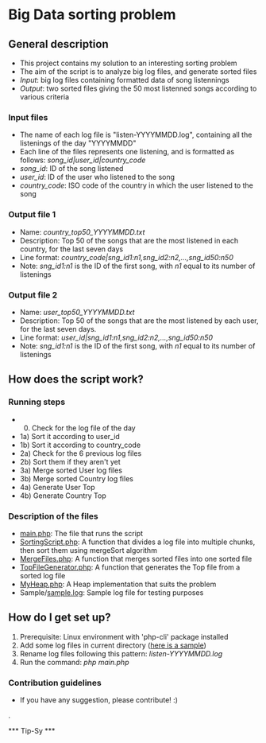 # Big Data sorting problem #

## General description ##

* This project contains my solution to an interesting sorting problem
* The aim of the script is to analyze big log files, and generate sorted files
* *Input*: big log files containing formatted data of song listennings
* *Output*: two sorted files giving the 50 most listenned songs according to various criteria

### Input files ###

* The name of each log file is "listen-YYYYMMDD.log", containing all the listenings of the day "YYYYMMDD"
* Each line of the files represents one listening, and is formatted as follows: *song_id|user_id|country_code*
* *song_id*: ID of the song listened
* *user_id*: ID of the user who listened to the song
* *country_code*: ISO code of the country in which the user listened to the song

### Output file 1 ###

* Name: *country_top50_YYYYMMDD.txt*
* Description: Top 50 of the songs that are the most listened in each country, for the last seven days
* Line format: *country_code|sng_id1:n1,sng_id2:n2,...,sng_id50:n50*
* Note: *sng_id1:n1* is the ID of the first song, with *n1* equal to its number of listenings

### Output file 2 ###

* Name: *user_top50_YYYYMMDD.txt*
* Description: Top 50 of the songs that are the most listened by each user, for the last seven days.
* Line format: *user_id|sng_id1:n1,sng_id2:n2,...,sng_id50:n50*
* Note: *sng_id1:n1* is the ID of the first song, with *n1* equal to its number of listenings


## How does the script work? ##

### Running steps ###

* 0) Check for the log file of the day
* 1a) Sort it according to user_id
* 1b) Sort it according to country_code
* 2a) Check for the 6 previous log files
* 2b) Sort them if they aren't yet
* 3a) Merge sorted User log files
* 3b) Merge sorted Country log files
* 4a) Generate User Top
* 4b) Generate Country Top

### Description of the files ###

* [main.php](https://bitbucket.org/Tip-Sy/bigdata/src/296eec705fd057aec5a25633f3d3d70bc41b9134/main.php): The file that runs the script
* [SortingScript.php](https://bitbucket.org/Tip-Sy/bigdata/src/296eec705fd057aec5a25633f3d3d70bc41b9134/SortingScript.php): A function that divides a log file into multiple chunks, then sort them using mergeSort algorithm
* [MergeFiles.php](https://bitbucket.org/Tip-Sy/bigdata/src/296eec705fd057aec5a25633f3d3d70bc41b9134/MergeFiles.php): A function that merges sorted files into one sorted file
* [TopFileGenerator.php](https://bitbucket.org/Tip-Sy/bigdata/src/296eec705fd057aec5a25633f3d3d70bc41b9134/TopFileGenerator.php): A function that generates the Top file from a sorted log file
* [MyHeap.php](https://bitbucket.org/Tip-Sy/bigdata/src/296eec705fd057aec5a25633f3d3d70bc41b9134/MyHeap.php): A Heap implementation that suits the problem
* Sample/[sample.log](https://bitbucket.org/Tip-Sy/bigdata/src/3e3c085a271e5c5c1c0d4aa122d0d28a8e6d7fd1/Sample/sample.log): Sample log file for testing purposes

## How do I get set up? ##

1. Prerequisite: Linux environment with 'php-cli' package installed
2. Add some log files in current directory ([here is a sample](https://bitbucket.org/Tip-Sy/bigdata/src/3e3c085a271e5c5c1c0d4aa122d0d28a8e6d7fd1/Sample/sample.log))
3. Rename log files following this pattern: *listen-YYYYMMDD.log*
4. Run the command: *php main.php*


### Contribution guidelines ###

* If you have any suggestion, please contribute! :)

.

*** Tip-Sy ***